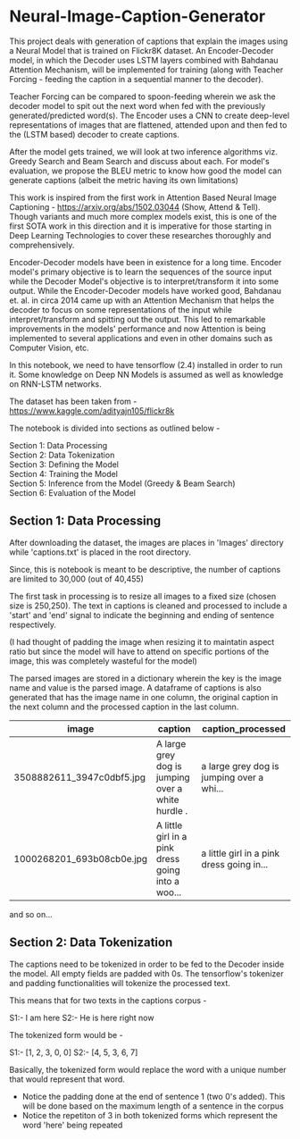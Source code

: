 # Neural-Image-Caption-Generator

This project deals with generation of captions that explain the images using a Neural Model that is trained on Flickr8K dataset. An Encoder-Decoder model, in which the Decoder uses LSTM layers combined with Bahdanau Attention Mechanism, will be implemented for training (along with Teacher Forcing - feeding the caption in a sequential manner to the decoder). 

Teacher Forcing can be compared to spoon-feeding wherein we ask the decoder model to spit out the next word when fed with the previously generated/predicted word(s). The Encoder uses a CNN to create deep-level representations of images that are flattened, attended upon and then fed to the (LSTM based) decoder to create captions.

After the model gets trained, we will look at two inference algorithms viz. Greedy Search and Beam Search and discuss about each. For model's evaluation, we propose the BLEU metric to know how good the model can generate captions (albeit the metric having its own limitations)

This work is inspired from the first work in Attention Based Neural Image Captioning - https://arxiv.org/abs/1502.03044 (Show, Attend & Tell). Though variants and much more complex models exist, this is one of the first SOTA work in this direction and it is imperative for those starting in Deep Learning Technologies to cover these researches thoroughly and comprehensively. 

Encoder-Decoder models have been in existence for a long time. Encoder model's primary objective is to learn the sequences of the source input while the Decoder Model's objective is to interpret/transform it into some output. While the Encoder-Decoder models have worked good, Bahdanau et. al. in circa 2014 came up with an Attention Mechanism that helps the decoder to focus on some representations of the input while interpret/transform and spitting out the output. This led to remarkable improvements in the models' performance and now Attention is being implemented to several applications and even in other domains such as Computer Vision, etc.

In this notebook, we need to have tensorflow (2.4) installed in order to run it. Some knowledge on Deep NN Models is assumed as well as knowledge on RNN-LSTM networks.

The dataset has been taken from - https://www.kaggle.com/adityajn105/flickr8k

The notebook is divided into sections as outlined below -

Section 1: Data Processing <br>
Section 2: Data Tokenization <br>
Section 3: Defining the Model <br>
Section 4: Training the Model <br>
Section 5: Inference from the Model (Greedy & Beam Search) <br>
Section 6: Evaluation of the Model

## Section 1: Data Processing

After downloading the dataset, the images are places in 'Images' directory while 'captions.txt' is placed in the root directory.

Since, this is notebook is meant to be descriptive, the number of captions are limited to 30,000 (out of 40,455)

The first task in processing is to resize all images to a fixed size (chosen size is 250,250). The text in captions is cleaned and processed to include a 'start' and 'end' signal to indicate the beginning and ending of sentence respectively. 

(I had thought of padding the image when resizing it to maintatin aspect ratio but since the model will have to attend on specific portions of the image, this was completely wasteful for the model)

The parsed images are stored in a dictionary wherein the key is the image name and value is the parsed image. A dataframe of captions is also generated that has the image name in one column, the original caption in the next column and the processed caption in the last column.

| image | caption | caption_processed |
| ------------- | ------------- | ------------- |
| 3508882611_3947c0dbf5.jpg | A large grey dog is jumping over a white hurdle .	 | 	<start> a large grey dog is jumping over a whi... |
| 1000268201_693b08cb0e.jpg | A little girl in a pink dress going into a woo... | <start> a little girl in a pink dress going in... |

and so on...

## Section 2: Data Tokenization

The captions need to be tokenized in order to be fed to the Decoder inside the model. All empty fields are padded with 0s. The tensorflow's tokenizer and padding functionalities will tokenize the processed text.

This means that for two texts in the captions corpus -

S1:- I am here
S2:- He is here right now

The tokenized form would be -

S1:- [1, 2, 3, 0, 0]
S2:- [4, 5, 3, 6, 7]

Basically, the tokenized form would replace the word with a unique number that would represent that word.

* Notice the padding done at the end of sentence 1 (two 0's added). This will be done based on the maximum length of a sentence in the corpus
* Notice the repetiton of 3 in both tokenized forms which represent the word 'here' being repeated

